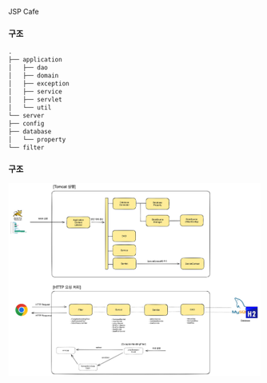 JSP Cafe

### 구조

```angular2html
.
├── application
│   ├── dao
│   ├── domain
│   ├── exception
│   ├── service
│   ├── servlet
│   └── util
└── server
├── config
├── database
│   └── property
└── filter
```


### 구조

![img.png](img.png)

